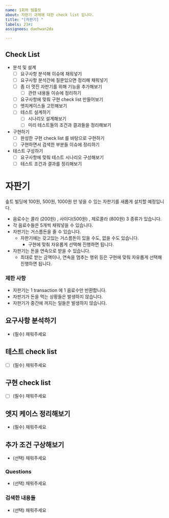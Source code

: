 ```yaml
---
name: 1회차 템플릿
about: 자판기 과제에 대한 check list 입니다.
title: "[자판기] "
labels: 23#1
assignees: daehwan2da

---
```


## Check List
- 분석 및 설계
  - [ ] 요구사항 분석해 이슈에 채워넣기
  - [ ] 요구사항 분석간에 질문있으면 정리해 채워넣기
  - [ ] 좀 더 멋진 자판기를 위해 기능을 추가해보기
    - [ ] 관련 내용들 이슈에 정리하기
  - [ ] 요구사항에 맞춰 구현 check list 만들어보기
  - [ ] 엣지케이스들 고민해보기
  - [ ] 테스트 설계하기
    - [ ] 시나리오 설계해보기
    - [ ] 미리 테스트들의 조건과 결과들을 정리해보기
- 구현하기
  - [ ] 완성한 구현 check list 를 바탕으로 구현하기
  - [ ] 구현하면서 검색한 부분들 이슈에 정리하기
- 테스트 구성하기
  - [ ] 요구사항에 맞춰 테스트 시나리오 구성해보기
  - [ ] 테스트 조건과 결과를 정리해보기

# 자판기
솦트 빌딩에 100원, 500원, 1000원 만 넣을 수 있는 자판기를 새롭게 설치할 예정입니다.
- 음료수는 콜라 (200원) , 사이다(500원) , 제로콜라 (800원) 3 종류가 있습니다.
- 각 음료수들은 5개씩 채워넣을 수 있습니다. 
- 자판기는 거스름돈을 줄 수 있습니다.
  - 자판기에는 갖고있는 거스름돈이 있을 수도, 없을 수도 있습니다.
    - 구현에 맞춰 자유롭게 선택해 진행하면 됩니다.
- 자판기는 돈을 연속으로 받을 수 있습니다.
  - 최대로 받는 금액이나, 연속을 멈추는 행위 등은 구현에 맞춰 자유롭게 선택해 진행하면 됩니다.

### 제한 사항
- 자판기는 1 transaction 에 1 음료수만 반환합니다.
- 자판기가 돈을 먹는 상황들은 발생하지 않습니다.
- 자판기가 중간에 꺼지는 일들은 발생하지 않습니다.

## 요구사항 분석하기
- (필수) 채워주세요

## 테스트 check list
- [ ] (필수) 채워주세요

## 구현 check list 
- [ ] (필수) 채워주세요

## 엣지 케이스 정리해보기
- (필수) 채워주세요

## 추가 조건 구상해보기
- (선택) 채워주세요

### Questions
- (선택) 채워주세요

### 검색한 내용들
- (선택) 채워주세요
